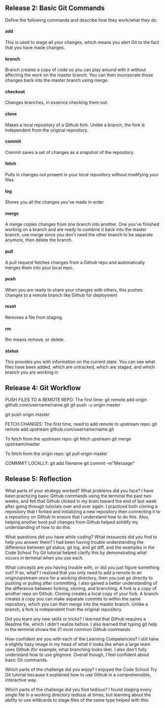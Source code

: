 ## Release 2: Basic Git Commands
Define the following commands and describe how they work/what they do.  


#### add
This is used to stage all your changes, which means you alert Git to the fact that you have made changes.

#### branch
Branch creates a copy of code so you can play around with it without affecting the work on the master branch. You can then incorporate those changes back into the master branch using merge.

#### checkout
Changes branches, in essence checking them out.

#### clone
Makes a local repository of a Github fork. Unlike a branch, the fork is independent from the original repository.

#### commit
Commit saves a set of changes as a snapshot of the repository.

#### fetch
Pulls in changes not present in your local repository without modifying your files

#### log
Shows you all the changes you've made in order

#### merge
A merge copies changes from one branch into another. One you've finished working on a branch and are ready to combine it back into the master branch, use merge since you don't need the other branch to be separate anymore, then delete the branch.


#### pull
A pull request fetches changes from a Github repo and automatically merges them into your local repo.

#### push
When you are ready to share your changes with others, this pushes changes to a remote branch like Github for deployment

#### reset
Removes a file from staging.

#### rm
Rm means remove, or delete.

#### status
This provides you with information on the current state. You can see what files have been added, which are untracked, which are staged, and which branch you are working in






## Release 4: Git Workflow

PUSH FILES TO A REMOTE REPO:
The first time:
git remote add origin github.com/username/name.git
git push -u origin master

git push origin master


FETCH CHANGES:
The first time, need to add remote to upstream repo:
git remote add upstream github.com/username/name.git

To fetch from the upstream repo:
git fetch upstream
git merge upstream/master

To fetch from the origin repo:
git pull origin master


COMMMIT LOCALLY:
git add filename
git commit -m"Message"







## Release 5: Reflection

What parts of your strategy worked? What problems did you face?
I have been practicing basic Github commands using the terminal the past two weeks, and felt that Github clicked in my brain toward the end of last week after going through tutorials over and over again. I practiced both cloning a repository that I forked and initializing a new repository then connecting it to a repository on Github to ensure that I understand how to do this. Also, helping another boot pull changes from Github helped solidify my understanding of how to do this.


What questions did you have while coding? What resources did you find to help you answer them?
I had been having trouble understanding the difference between git status, git log, and git diff, and the examples in the Code School Try Git tutorial helped clarify this by demonstrating what occurs in terminal when you use each.


What concepts are you having trouble with, or did you just figure something out? If so, what?
I realized that you only need to add a remote to an origin/upstream once for a working directory, then you just go directly to pushing or pulling after committing. I also gained a better understanding of the difference between forking, cloning, and branching. A fork is a copy of another repo on Github. Cloning creates a local copy of your fork. A branch creates a copy you can make separate commits to within the same repository, which you can then merge into the master branch. Unlike a branch, a fork is independent from the original repository.


Did you learn any new skills or tricks?
I learned that Github requires a Readme file, which I didn't realize before. I also learned that typing git help in the terminal shows the 21 most common Github commands.


How confident are you with each of the Learning Competencies?
I still have a slightly hazy image in my head of what it looks like when a large team uses Github (for example, what branching looks like). I also don't fully understand how to use gitignore. Overall though, I feel confident about basic Git commands. 


Which parts of the challenge did you enjoy?
I enjoyed the Code School Try Git tutorial because it explained how to use Github in a comprehensible, interactive way. 

Which parts of the challenge did you find tedious?
I found staging every single file in a working directory tedious at times, but learning about the ability to use wildcards to stage files of the same type helped with this.

